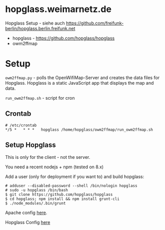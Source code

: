 # hopglass.weimarnetz.de
Hopglass Setup - siehe auch https://github.com/freifunk-berlin/hopglass.berlin.freifunk.net

- hopglass - https://github.com/hopglass/hopglass
- owm2ffmap 

# Setup 

`owm2ffmap.py` - polls the OpenWifiMap-Server and creates the data files for Hopglass. 
Hopglass is a static JavaScript app that displays the map and data. 

`run_owm2ffmap.sh` - script for cron 

## Crontab 


    # /etc/crontab 
    */5 *   * * *   hopglass /home/hopglass/owm2ffmap/run_owm2ffmap.sh


## Setup Hopglass

This is only for the client - not the server. 

You need a recent nodejs + npm (tested on 8.x)

Add a user (only for deployment if you want to) and build hopglass: 

    # adduser --disabled-password --shell /bin/nologin hopglass
    # sudo -u hopglass /bin/bash 
    $ git clone https://github.com/hopglass/hopglass
    $ cd hopglass; npm install && npm install grunt-cli 
    $ ./node_modules/.bin/grunt 
    
Apache config [here](https://github.com/weimarnetz/hopglass.weimarnetz.de/blob/master/apache/hopglass.conf). 

Hopglass Config [here](https://github.com/weimarnetz/hopglass.weimarnetz.de/blob/master/hopglass/config.json)


